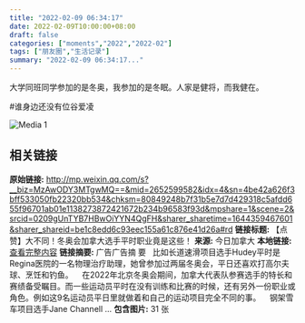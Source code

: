 ```yaml
---
title: "2022-02-09 06:34:17"
date: 2022-02-09T10:00:00+08:00
draft: false
categories: ["moments","2022","2022-02"]
tags: ["朋友圈","生活记录"]
summary: "2022-02-09 06:34:17..."
---
```


大学同班同学参加的是冬奥，我参加的是冬眠。人家是健将，而我健在。

#谁身边还没有位谷爱凌

![Media 1](/Moments/photos/2022-02-09/202202090634170.jpg)

## 相关链接

**原始链接:** http://mp.weixin.qq.com/s?__biz=MzAwODY3MTgwMQ==&mid=2652599582&idx=4&sn=4be42a626f3bff533050fb22320bb534&chksm=80849248b7f31b5e7d7d429318c5afdd655f96701ab01e1138273872421672b234b96583f93d&mpshare=1&scene=2&srcid=0209gUnTYB7HBwOiYYN4QgFH&sharer_sharetime=1644359467601&sharer_shareid=be1c8edd6c93eec155a61c876e41d26a#rd
**链接标题:** 【点赞】大不同！冬奥会加拿大选手平时职业竟是这些！
**来源:** 今日加拿大
**本地链接:** [查看完整内容](/link_content/2022/02/2022-02-09/link_content/)
**链接摘要:** 广告广告摘 要   比如长道速滑项目选手Hudey平时是Regina医院的一名物理治疗助理，她曾参加过两届冬奥会，平日还喜欢打高尔夫球、烹饪和钓鱼。    在2022年北京冬奥会期间，加拿大代表队参赛选手的特长和赛绩备受瞩目。而一些运动员平时在没有训练和比赛的时候，还有另外一份职业或角色。例如这9名运动员平日里就做着和自己的运动项目完全不同的事。    钢架雪车项目选手Jane Channell ...
**包含图片:** 31 张

